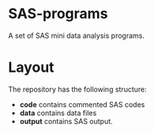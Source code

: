 # SAS-programs
A set of SAS mini data analysis programs.

# Layout
The repository has the following structure:
* **code** contains commented SAS codes
* **data** contains data files 
* **output** contains SAS output.


